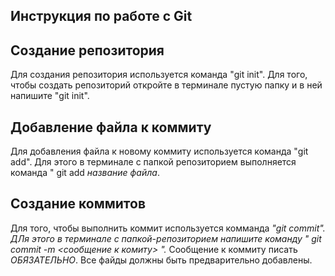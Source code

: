 ##  Инструкция по работе с Git

## Создание репозитория
Для создания репозитория используется команда "git init". Для того, чтобы создать репозиторий откройте в терминале пустую папку и в ней напишите "git init".

## Добавление файла к коммиту
Для добавления файла к  новому коммиту используется команда "git add". Для этого в терминале с папкой репозиторием выполняется команда " git add *название файла*.

## Создание коммитов
Для того, чтобы выполнить коммит используется комманда *"git commit". ДЛя этого в терминале с папкой-репозиторием напишите команду " git commit -m <сообщение к комиту> ".* Сообщение к коммиту писать *ОБЯЗАТЕЛЬНО*. Все файды должны быть предварительно добавлены.

